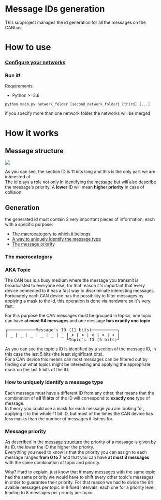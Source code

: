 # Message IDs generation
This subproject manages the id generation for all the messages on the CANbus
# How to use
### [Configure your networks](../README.md#how-to-use)

### Run it!
Requirements
+  Python >=3.6


```console
python main.py network_folder [second_network_folder] [third] [...]
```
if you specify more than one network folder the networks will be merged


# How it works
## Message structure
![](https://canlogger1000.csselectronics.com/img/CAN-Frame-Message-Parameters-Bit-Start-Length_2.png)

As you can see, the section ID is 11 bits long and this is the only part we are interested of.\
The id plays a role not only in identifying the message but will also describe the message's priority. A **lower** ID will mean **higher priority** in case of collision.
## Generation
the generated id must contain 3 very important pieces of information, each with a specific purpose:
+ [The macrocategory to which it belongs](#the-macrocategory)
+ [A way to uniquely identify the message type](#how-to-uniquely-identify-a-message-type)
+ [The message priority](#message-priority)


### The macrocategory
### AKA Topic
The CAN bus is a busy medium where the message you transmit is broadcasted to everyone else, for that reason it's important that every device connected to it has a fast way to discriminate interesting messages.\
Fortunately each CAN device has the possibility to filter messages by applying a mask to the id, this operation is done via hardware so it's very fast.

For this purpose the CAN messages must be grouped in topics, one topic can have **at most 64 messages** and one message **has exactly one topic**


<pre>
┌───────────Message's ID (11 bits)──────────┐
| _ | _ | _ | _ | _ | _ | x | x | x | x | x |
                        └Topic's ID (5 bits)┘
</pre>

As you can see the topic's ID is identified by a section of the message ID, in this case the last 5 bits (the least significant bits).\
For a CAN device this means can most messages can be filtered out by finding out what topics might be interesting and applying the appropriate mask on the last 5 bits of the ID.

### How to uniquely identify a message type
Each message must have a different ID from any other, that means that the combination of **all 11 bits** of the ID will correspond to **exactly one** type of message.\
In theory you could use a mask for each message you are looking for, applying it to the whole 11 bit ID, but most of the times the CAN device has less masks than the number of messages it listens for.

### Message priority
As described in the [message structure](#message-structure) the priority of a message is given by its ID, the lower the ID the higher the priority.\
Everything you need to know is that the priority you can assign to each message ranges **from 0 to 7** and that you can have **at most 8 messages** with the same combination of topic and priority.


Why? Hard to explain, just know that if many messages with the same topic had the same priority we would have to shift every other topic's messages in order to guarantee their priority. For that reason we had to divide the 64 avaible messages per topic in 8 fixed intervals, each one for a priority level, leading to 8 messages per priority per topic.
